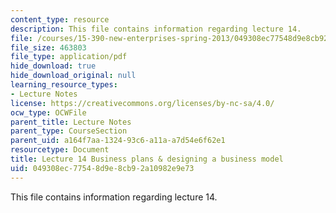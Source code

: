```yaml
---
content_type: resource
description: This file contains information regarding lecture 14.
file: /courses/15-390-new-enterprises-spring-2013/049308ec77548d9e8cb92a10982e9e73_MIT15_390S13_lec14.pdf
file_size: 463803
file_type: application/pdf
hide_download: true
hide_download_original: null
learning_resource_types:
- Lecture Notes
license: https://creativecommons.org/licenses/by-nc-sa/4.0/
ocw_type: OCWFile
parent_title: Lecture Notes
parent_type: CourseSection
parent_uid: a164f7aa-1324-93c6-a11a-a7d54e6f62e1
resourcetype: Document
title: Lecture 14 Business plans & designing a business model
uid: 049308ec-7754-8d9e-8cb9-2a10982e9e73
---
```

This file contains information regarding lecture 14.